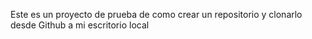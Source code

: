 Este es un proyecto de prueba de como crear un repositorio y clonarlo desde Github a mi escritorio local